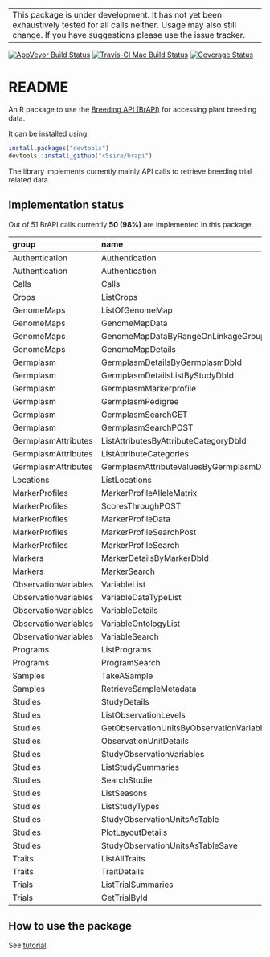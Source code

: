 
<!-- README.md is generated from README.Rmd. Please edit that file -->
|                                                                                                                                                                                      |
|--------------------------------------------------------------------------------------------------------------------------------------------------------------------------------------|
| This package is under development. It has not yet been exhaustively tested for all calls neither. Usage may also still change. If you have suggestions please use the issue tracker. |

[![AppVeyor Build Status](https://ci.appveyor.com/api/projects/status/github/c5sire/brapi?branch=master&svg=true)](https://ci.appveyor.com/project/c5sire/brapi) [![Travis-CI Mac Build Status](https://travis-ci.org/c5sire/brapi.svg?branch=master&label=Mac%20OSX)](https://travis-ci.org/c5sire/brapi) [![Coverage Status](https://img.shields.io/codecov/c/github/c5sire/brapi/master.svg)](https://codecov.io/github/c5sire/brapi?branch=master)

README
======

An R package to use the [Breeding API (BrAPI)](http://docs.brapi.apiary.io) for accessing plant breeding data.

It can be installed using:

``` r
install.packages("devtools")
devtools::install_github("c5sire/brapi")
```

The library implements currently mainly API calls to retrieve breeding trial related data.

Implementation status
---------------------

Out of 51 BrAPI calls currently **50 (98%)** are implemented in this package.

| group                | name                                       | R.function                               |
|:---------------------|:-------------------------------------------|:-----------------------------------------|
| Authentication       | Authentication                             | ba\_login                                |
| Authentication       | Authentication                             | ba\_logout                               |
| Calls                | Calls                                      | ba\_calls                                |
| Crops                | ListCrops                                  | ba\_crops                                |
| GenomeMaps           | ListOfGenomeMap                            | ba\_genomemaps                           |
| GenomeMaps           | GenomeMapData                              | ba\_genomemaps\_data                     |
| GenomeMaps           | GenomeMapDataByRangeOnLinkageGroup         | ba\_genomemaps\_data\_range              |
| GenomeMaps           | GenomeMapDetails                           | ba\_genomemaps\_details                  |
| Germplasm            | GermplasmDetailsByGermplasmDbId            | ba\_germplasm\_details                   |
| Germplasm            | GermplasmDetailsListByStudyDbId            | ba\_germplasm\_details\_study            |
| Germplasm            | GermplasmMarkerprofile                     | ba\_germplasm\_markerprofiles            |
| Germplasm            | GermplasmPedigree                          | ba\_germplasm\_pedigree                  |
| Germplasm            | GermplasmSearchGET                         | ba\_germplasm\_search                    |
| Germplasm            | GermplasmSearchPOST                        | ba\_germplasm\_search                    |
| GermplasmAttributes  | ListAttributesByAttributeCategoryDbId      | ba\_germplasmattributes                  |
| GermplasmAttributes  | ListAttributeCategories                    | ba\_germplasmattributes\_categories      |
| GermplasmAttributes  | GermplasmAttributeValuesByGermplasmDbId    | ba\_germplasmattributes\_details         |
| Locations            | ListLocations                              | ba\_locations                            |
| MarkerProfiles       | MarkerProfileAlleleMatrix                  | ba\_markerprofiles\_allelematrix\_search |
| MarkerProfiles       | ScoresThroughPOST                          | ba\_markerprofiles\_allelematrix\_search |
| MarkerProfiles       | MarkerProfileData                          | ba\_markerprofiles\_details              |
| MarkerProfiles       | MarkerProfileSearchPost                    | ba\_markerprofiles\_search               |
| MarkerProfiles       | MarkerProfileSearch                        | ba\_markerprofiles\_search               |
| Markers              | MarkerDetailsByMarkerDbId                  | ba\_markers\_details                     |
| Markers              | MarkerSearch                               | ba\_markers\_search                      |
| ObservationVariables | VariableList                               | ba\_observationvariables                 |
| ObservationVariables | VariableDataTypeList                       | ba\_observationvariables\_datatypes      |
| ObservationVariables | VariableDetails                            | ba\_observationvariables\_details        |
| ObservationVariables | VariableOntologyList                       | ba\_observationvariables\_ontologies     |
| ObservationVariables | VariableSearch                             | ba\_observationvariables\_search         |
| Programs             | ListPrograms                               | ba\_programs                             |
| Programs             | ProgramSearch                              | ba\_programs\_search                     |
| Samples              | TakeASample                                | ba\_samples\_save                        |
| Samples              | RetrieveSampleMetadata                     | ba\_samples                              |
| Studies              | StudyDetails                               | ba\_studies\_details                     |
| Studies              | ListObservationLevels                      | ba\_studies\_observationlevels           |
| Studies              | GetObservationUnitsByObservationVariableId | ba\_studies\_observations                |
| Studies              | ObservationUnitDetails                     | ba\_studies\_observationunits            |
| Studies              | StudyObservationVariables                  | ba\_studies\_observationvariables        |
| Studies              | ListStudySummaries                         | ba\_studies\_search                      |
| Studies              | SearchStudie                               | ba\_studies\_search                      |
| Studies              | ListSeasons                                | ba\_studies\_seasons                     |
| Studies              | ListStudyTypes                             | ba\_studies\_studytypes                  |
| Studies              | StudyObservationUnitsAsTable               | ba\_studies\_table                       |
| Studies              | PlotLayoutDetails                          | ba\_studies\_layout                      |
| Studies              | StudyObservationUnitsAsTableSave           | ba\_studies\_table\_save                 |
| Traits               | ListAllTraits                              | ba\_traits                               |
| Traits               | TraitDetails                               | ba\_traits\_details                      |
| Trials               | ListTrialSummaries                         | ba\_trials                               |
| Trials               | GetTrialById                               | ba\_trials\_details                      |

How to use the package
----------------------

See [tutorial](https://github.com/c5sire/brapi/blob/master/inst/doc/tutorial.Rmd).
